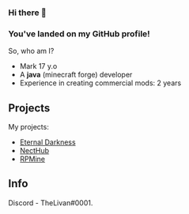 ### Hi there 👋
### You've landed on my GitHub profile!


So, who am I?
* Mark 17 y.o
* A **java** (minecraft forge) developer
* Experience in creating commercial mods: 2 years

## Projects 
My projects:
* [Eternal Darkness](https://vk.com/eternaldarknessmc)
* [NectHub](https://necthub.ru/)
* [RPMine](https://vk.com/rpmineserver)
## Info 
Discord - TheLivan#0001. <br>
